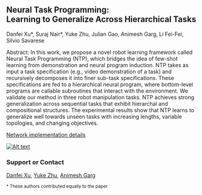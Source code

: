 ## Neural Task Programming:<br/> Learning to Generalize Across Hierarchical Tasks

Danfei Xu\*, Suraj Nair\*, Yuke Zhu, Julian Gao, Animesh Garg, Li Fei-Fei, Silvio Savarese

Abstract: In this work, we propose a novel robot learning framework called Neural Task Programming (NTP), which bridges the idea of few-shot learning from demonstration and neural program induction. NTP takes as input a task specification (e.g., video demonstration of a task) and recursively decomposes it into finer sub-task specifications. These specifications are fed to a hierarchical neural program, where bottom-level programs are callable subroutines that interact with the environment. We validate our method in three robot manipulation tasks. NTP achieves strong generalization across sequential tasks that exhibit hierarchal and compositional structures. The experimental results show that NTP learns to generalize well towards unseen tasks with increasing lengths, variable topologies, and changing objectives.

[Network implementation details](implementation.pdf)


[![Alt text](https://img.youtube.com/vi/THq7I7C5rkk/0.jpg)](https://www.youtube.com/watch?v=THq7I7C5rkk&feature=youtu.be)


### Support or Contact

[Danfei Xu](http://cs.stanford.edu/~danfei/), [Yuke Zhu](https://web.stanford.edu/~yukez/), [Animesh Garg](http://animesh.garg.tech)

 <sup>* These authors contributed equally to the paper</sup>
